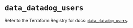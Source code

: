 # `data_datadog_users`

Refer to the Terraform Registry for docs: [`data_datadog_users`](https://registry.terraform.io/providers/datadog/datadog/3.58.0/docs/data-sources/users).
